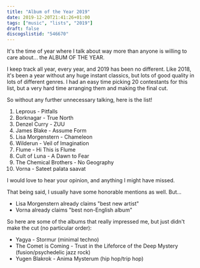 ```yaml
---
title: "Album of the Year 2019"
date: 2019-12-20T21:41:26+01:00
tags: ["music", "lists", "2019"]
draft: false
discogslistid: "546670"
---
```

It's the time of year where I talk about way more than anyone is willing to care about... the ALBUM OF THE YEAR.

I keep track all year, every year, and 2019 has been no different. Like 2018, it's been a year without any huge instant classics, but lots of good quality in lots of different genres. I had an easy time picking 20 contestants for this list, but a very hard time arranging them and making the final cut.

So without any further unnecessary talking, here is the list!

1. Leprous - Pitfalls
2. Borknagar - True North
3. Denzel Curry - ZUU
4. James Blake - Assume Form
5. Lisa Morgenstern - Chameleon
6. Wilderun - Veil of Imagination
7. Flume - Hi This is Flume
8. Cult of Luna - A Dawn to Fear
9. The Chemical Brothers - No Geography
10. Vorna - Sateet palata saavat

I would love to hear your opinion, and anything I might have missed.

That being said, I usually have some honorable mentions as well. But...

+ Lisa Morgenstern already claims "best new artist"
+ Vorna already claims "best non-English album"

So here are some of the albums that really impressed me, but just didn't make the cut (no particular order):

+ Yagya - Stormur (minimal techno)
+ The Comet is Coming - Trust in the Lifeforce of the Deep Mystery (fusion/psychedelic jazz rock)
+ Yugen Blakrok - Anima Mysterum (hip hop/trip hop)
